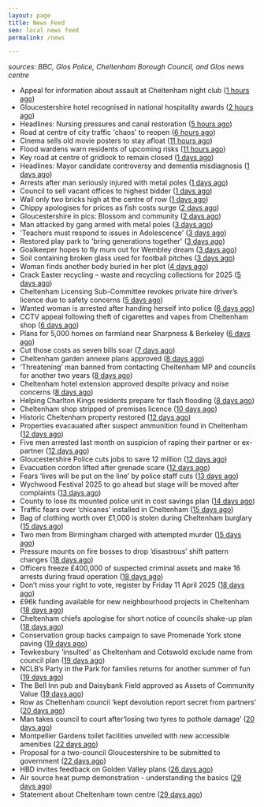 ```yaml
---
layout: page
title: News Feed
seo: local news feed
permalink: /news

---
```


_sources: BBC, Glos Police, Cheltenham Borough Council, and Glos news centre_

<!-- news_marker starts -->
- Appeal for information about assault at Cheltenham night club ([1 hours ago](https://gloucesternewscentre.co.uk/appeal-for-information-about-assault-at-cheltenham-night-club/))
- Gloucestershire hotel recognised in national hospitality awards ([2 hours ago](https://gloucesternewscentre.co.uk/gloucestershire-hotel-recognised-in-national-hospitality-awards/))
- Headlines: Nursing pressures and canal restoration ([5 hours ago](https://www.bbc.com/news/articles/cvgpd0pz6dno))
- Road at centre of city traffic 'chaos' to reopen ([6 hours ago](https://www.bbc.com/news/articles/cvgn135259jo))
- Cinema sells old movie posters to stay afloat ([11 hours ago](https://www.bbc.com/news/articles/c1merg7mdjdo))
- Flood wardens warn residents of upcoming risks ([11 hours ago](https://www.bbc.com/news/articles/ce3v175vnzpo))
- Key road at centre of gridlock to remain closed ([1 days ago](https://www.bbc.com/news/articles/cqx493jqx0jo))
- Headlines: Mayor candidate controversy and dementia misdiagnosis ([1 days ago](https://www.bbc.com/news/articles/c9851440re5o))
- Arrests after man seriously injured with metal poles ([1 days ago](https://www.bbc.com/news/articles/c8ep7l8xr8do))
- Council to sell vacant offices to highest bidder ([1 days ago](https://www.bbc.com/news/articles/c0kxvgmx3d2o))
- Wall only two bricks high at the centre of row ([1 days ago](https://www.bbc.com/news/articles/cx28mpndr5do))
- Chippy apologises for prices as fish costs surge ([2 days ago](https://www.bbc.com/news/articles/cx2w4lqz73no))
- Gloucestershire in pics: Blossom and community ([2 days ago](https://www.bbc.com/news/articles/cy9vj3jqjw0o))
- Man attacked by gang armed with metal poles ([3 days ago](https://www.bbc.com/news/articles/cj3xe562vk1o))
- 'Teachers must respond to issues in Adolescence' ([3 days ago](https://www.bbc.com/news/articles/cyvq7qqrvy0o))
- Restored play park to 'bring generations together' ([3 days ago](https://www.bbc.com/news/articles/ckgemkgryl9o))
- Goalkeeper hopes to fly mum out for Wembley dream ([3 days ago](https://www.bbc.com/news/articles/cd02e2pymjyo))
- Soil containing broken glass used for football pitches ([3 days ago](https://www.bbc.com/news/articles/cly52n7l3ryo))
- Woman finds another body buried in her plot ([4 days ago](https://www.bbc.com/news/articles/cq80q7kj3k3o))
- Crack Easter recycling – waste and recycling collections for 2025 ([5 days ago](https://www.cheltenham.gov.uk/news/article/3002/crack_easter_recycling_%E2%80%93_waste_and_recycling_collections_for_2025))
- Cheltenham Licensing Sub-Committee revokes private hire driver’s licence due to safety concerns ([5 days ago](https://www.cheltenham.gov.uk/news/article/3001/cheltenham_licensing_sub-committee_revokes_private_hire_drivers_licence_due_to_safety_concerns))
- Wanted woman is arrested after handing herself into police ([6 days ago](https://gloucesternewscentre.co.uk/wanted-woman-is-arrested-after-handing-herself-into-police/))
- CCTV appeal following theft of cigarettes and vapes from Cheltenham shop ([6 days ago](https://gloucesternewscentre.co.uk/cctv-appeal-following-theft-of-cigarettes-and-vapes-from-cheltenham-shop/))
- Plans for 5,000 homes on farmland near Sharpness & Berkeley ([6 days ago](https://www.bbc.co.uk/sounds/play/p0l1v3k3))
- Cut those costs as seven bills soar ([7 days ago](https://www.bbc.co.uk/sounds/play/p0l1mstk))
- Cheltenham garden annexe plans approved ([8 days ago](https://gloucesternewscentre.co.uk/cheltenham-garden-annexe-plans-approved/))
- ‘Threatening’ man banned from contacting Cheltenham MP and councils for another two years ([8 days ago](https://gloucesternewscentre.co.uk/threatening-man-banned-from-contacting-cheltenham-mp-and-councils-for-another-two-years/))
- Cheltenham hotel extension approved despite privacy and noise concerns ([8 days ago](https://gloucesternewscentre.co.uk/cheltenham-hotel-extension-approved-despite-privacy-and-noise-concerns/))
- Helping Charlton Kings residents prepare for flash flooding ([8 days ago](https://www.cheltenham.gov.uk/news/article/3000/helping_charlton_kings_residents_prepare_for_flash_flooding))
- Cheltenham shop stripped of premises licence ([10 days ago](https://gloucesternewscentre.co.uk/cheltenham-shop-stripped-of-premises-licence/))
- Historic Cheltenham property restored ([12 days ago](https://gloucesternewscentre.co.uk/historic-cheltenham-property-restored/))
- Properties evacauated after suspect ammunition found in Cheltenham ([12 days ago](https://gloucesternewscentre.co.uk/propeties-evacauated-after-suspect-ammuintion-found-in-cheltenham/))
- Five men arrested last month on suspicion of raping their partner or ex-partner ([12 days ago](https://gloucesternewscentre.co.uk/five-men-arrested-last-month-on-suspicion-of-raping-their-partner-or-ex-partner/))
- Gloucestershire Police cuts jobs to save 12 million ([12 days ago](https://www.bbc.co.uk/sounds/play/p0l0mzhx))
- Evacuation cordon lifted after grenade scare ([12 days ago](https://gloucesternewscentre.co.uk/evacuation-cordon-lifted-after-grenade-scare/))
- Fears ‘lives will be put on the line’ by police staff cuts ([13 days ago](https://gloucesternewscentre.co.uk/fears-lives-will-be-put-on-the-line-by-police-staff-cuts/))
- Wychwood Festival 2025 to go ahead but stage will be moved after complaints ([13 days ago](https://gloucesternewscentre.co.uk/wychwood-festival-2025-to-go-ahead-but-stage-will-be-moved-after-complaints/))
- County to lose its mounted police unit in cost savings plan ([14 days ago](https://gloucesternewscentre.co.uk/county-to-lose-its-mounted-police-unit-in-cost-savings-plan/))
- Traffic fears over ‘chicanes’ installed in Cheltenham ([15 days ago](https://gloucesternewscentre.co.uk/traffic-fears-over-chicanes-installed-in-cheltenham/))
- Bag of clothing worth over £1,000 is stolen during Cheltenham burglary ([15 days ago](https://gloucesternewscentre.co.uk/bag-of-clothing-worth-over-1000-is-stolen-during-cheltenham-burglary/))
- Two men from Birmingham charged with attempted murder ([15 days ago](https://gloucesternewscentre.co.uk/two-men-from-birmingham-charged-with-attempted-murder/))
- Pressure mounts on fire bosses to drop ‘disastrous’ shift pattern changes ([18 days ago](https://gloucesternewscentre.co.uk/pressure-mounts-on-fire-bosses-to-drop-disastrous-shift-pattern-changes/))
- Officers freeze £400,000 of suspected criminal assets and make 16 arrests during fraud operation ([18 days ago](https://gloucesternewscentre.co.uk/officers-freeze-400000-of-suspected-criminal-assets-and-make-16-arrests-during-fraud-operation/))
- Don’t miss your right to vote, register by Friday 11 April 2025 ([18 days ago](https://www.cheltenham.gov.uk/news/article/2999/dont_miss_your_right_to_vote_register_by_friday_11_april_2025))
- £96k funding available for new neighbourhood projects in Cheltenham ([18 days ago](https://www.cheltenham.gov.uk/news/article/2998/96k_funding_available_for_new_neighbourhood_projects_in_cheltenham))
- Cheltenham chiefs apologise for short notice of councils shake-up plan ([18 days ago](https://gloucesternewscentre.co.uk/cheltenham-chiefs-apologise-for-short-notice-of-councils-shake-up-plan/))
- Conservation group backs campaign to save Promenade York stone paving ([19 days ago](https://gloucesternewscentre.co.uk/conservation-group-backs-campaign-to-save-promenade-york-stone-paving/))
- Tewkesbury ‘insulted’ as Cheltenham and Cotswold exclude name from council plan ([19 days ago](https://gloucesternewscentre.co.uk/tewkesbury-insulted-as-cheltenham-and-cotswold-exclude-name-from-council-plan/))
- NCLB’s Party in the Park for families returns for another summer of fun ([19 days ago](https://www.cheltenham.gov.uk/news/article/2997/nclbs_party_in_the_park_for_families_returns_for_another_summer_of_fun))
- The Bell Inn pub and Daisybank Field approved as Assets of Community Value ([19 days ago](https://www.cheltenham.gov.uk/news/article/2996/the_bell_inn_pub_and_daisybank_field_approved_as_assets_of_community_value))
- Row as Cheltenham council ‘kept devolution report secret from partners’ ([20 days ago](https://gloucesternewscentre.co.uk/row-as-cheltenham-council-kept-devolution-report-secret-from-partners/))
- Man takes council to court after’losing two tyres to pothole damage’ ([20 days ago](https://gloucesternewscentre.co.uk/man-takes-council-to-court-afterlosing-two-tyres-to-pothole-damage/))
- Montpellier Gardens toilet facilities unveiled with new accessible amenities ([22 days ago](https://www.cheltenham.gov.uk/news/article/2995/montpellier_gardens_toilet_facilities_unveiled_with_new_accessible_amenities))
- Proposal for a two-council Gloucestershire to be submitted to government ([22 days ago](https://www.cheltenham.gov.uk/news/article/2994/proposal_for_a_two-council_gloucestershire_to_be_submitted_to_government))
- HBD invites feedback on Golden Valley plans ([26 days ago](https://www.cheltenham.gov.uk/news/article/2993/hbd_invites_feedback_on_golden_valley_plans))
- Air source heat pump demonstration - understanding the basics ([29 days ago](https://www.cheltenham.gov.uk/news/article/2992/air_source_heat_pump_demonstration_-_understanding_the_basics))
- Statement about Cheltenham town centre ([29 days ago](https://www.cheltenham.gov.uk/news/article/2991/statement_about_cheltenham_town_centre))

<!-- news_marker ends -->
